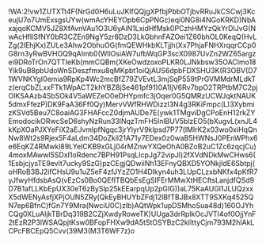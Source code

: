 !WA:2!vw1ZUTXTt4F(NrGd0H6uLuJKlfQQjgXPfbjPbbOTjbvRRuJkCSCwj3KceujU7o7UmExsgsUYw(wmAcYHEYOpb6CpPNGc)eqi0NG8i4NGoKRKD)NbAxajqoKCMV5JZ8XfAvnVAu1O3U6yAiN1LxidHfMsk0PCzhHMYzQkYrDIJvG(NwAcHfIlSfNY0bR3CZEn9NgY5zr8DzD3LkGbhnFAZOei1Z60bhOL0KeqQ(HvLZg(2lEhjKx)ZULe3Ahw2ObhuOG(fmQEWHkbKLTjjh(Xx7PhjaFNHXrqqrCCp0G8rn3yRwBVHOQ9qAImb0(WllOsiAW7ufbWqGP3scX0987UvZn2WZ65argzei9DRoTrOn7QTTIeKb(mmCQBm(XKeOwdzoxoPLKR0LJNkbsw35OAClmo18Yik9uB8pbUdoWnSDeszfmxu8qMKpbt1oiQjAUS6dpbFDXSHU3K(R3OBV(D71WVNKYgI0emia9RpKp4Wc2mcBfZ79ZVEvtL3mjSqP559tPrGVMMdrMLdkTz(erqCbZLxxFTk1WpACT2khYBZ8jSe461pf91)0A1ljV6Rv7bpO2TRPtbM7C2pjOlKSAAzb4SbSOk4V5aWEZeO0eDHYpmfc3jOqer0G5QMRzUCWJqktNAUK5dmxFfezP)DK9FaA36Ff0Qy)MervVWfRHWDizzI3N4g3RKiFmpc(L)3XybmizKSVd5Beu7C8oaiAG3FHAFccZ0djmAUDe7E(ywk1TMgviDgCPoEnH12rkZYEmodocikORwcSeD6shyNzRun33lNqzTmFH5lnlBUV5blzEO5(bXugvL(xnJL4kKpXOaPJXYeFiX2aEJvmlpfNgqc3jrYlyrV9kIpsd7P77(lMlrK2x03wo0xiHqQnNw8Wt2s9Rjex5F4aLdm34DoZkil21A71y7EDex0z0waB5HWNsJ0PEnWPhx6e6EqKZ4RMwkl89LYelCKB9xGLj04rMZnwYXQeOhA0BZoB2uC1Zc6zqcjCu)4moxMAwwI5SDxI1oRdenc7BPH91PsqLIcpJg72vipJl)2fXVdNDkMwCHws6(1EsbjcjysTE9evlt7ucky9SzG)pzCEgjQDwiiNh13EFnyQBXD5YONkjIdE6Sbtpj(oHRoB3BJ2ifCHsU9u1uZ5eF4zfJYzZO1H4Dlkyn4uh3LUpCLzxbNKfx4pKfR7yJfwyHfdsbAsQ(vEzCs0Bo0QEfITBQbEsEgSIFErMMwXtHECftsLanjdfQSd9D7B1afLLKbEpUX30eT6zBySlp25kEEarpqUp2pGIG))aL75KaAUGl1JLUQzxxX5dWENyAsfjXPjOUN5ZRy(QkEyBHUYbZFdj12lBfTBJBx8XTT9SXKq4525QN7ep6BfnC)fGn7Y9Mra(NwciU0C)zlb)AQtWpk1upDSMhoSua48d)160OJYhCQg0XLuAljkTBrDq319B2CZjXwdyRoweTK)UUga3drRplkOcJVTI4of0OjjYnF2tEzR2P3lWSAQpjtKsw0BFopFHXw9dA5tStOSYBzC2kIlttyCjm793M2hlAkLCPcFBCEpQ5Cvv(39M3(M3T6WF7z)o